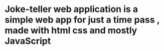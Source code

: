 # Joke-teller web application is a simple web app for just a time pass , made with html css and mostly JavaScript
